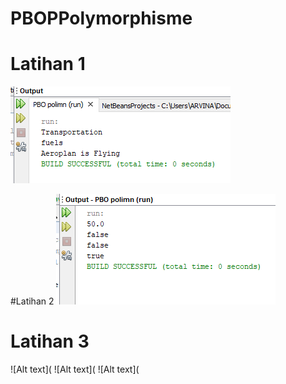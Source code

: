 # PBOPPolymorphisme
# Latihan 1
![Alt text](https://github.com/arfinadevi28/PBOPPolymorphisme/blob/master/latrun1.PNG)

#Latihan 2
![Alt text](https://github.com/arfinadevi28/PBOPPolymorphisme/blob/master/latrun2.PNG)

# Latihan 3
![Alt text](
![Alt text](
![Alt text](
